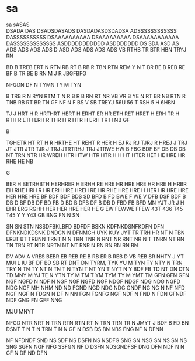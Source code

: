 # sa
sa
sASAS  
DSADA
DAS
DSADSDASADS
DASDADASDSDADSA
ADSSSSSSSSSSSS
DASSSSSSSSSS
DSAAAAAAAAAA
DSAAAAAAAAA
DSAAAAAAAAAAA
DASSSSSSSSSSSSS
ASDDDDDDDDDDD
ASDDDDDDD
DS
SDA
ASD
AS
ADS
ADS
ADS
ADS
D
ASD
ADS
ADS
ADS
ADS
VB
RTHB
TR
BTR
HBN
TRYJ
RN

BD
B
TREB
ERT
N
RTN
RB
RT
B
RB
R
TBN
RTN
REM
Y
N
T
BR
BE
B
REB
RE
BF
B
TR
BE
B
RN
M
J
R
JBGFBFG

NFGDN
DF
N
TYMN
TY
M
TYN

B
TRB
R
N
RYN
RTM
T
N
R
B
R
B
RN
RT
NR
VB
VR
B
YE
N
RT
BR
NB
RTN
R
TNB
RB
RT
BR
TN
GF
NF
N
F
BS
V
SB
TREYJ
56U
56
T
RSH
5
H
6HBN

TJ
J
HRT
H
R
HRTHRT
HERT
H
ERHT
ER
HR
ETH
RET
HRET
H
ERH
TR
H
RTH
R
ETH
ERH
R
THR
H
R
HTR
H
ERH
TR
H
NB
GF

 B

 TGHETR
 HT
 RT
 H
 R
 HRTHE
 HT
 REHT
 R
 HER
 H
 EJ
 RJ
 RJ
 TJRJ
 R
 HREJ
 J
 TRJ
 JT
 JTR
 JTR
 TJR
 J
 TRJ
 JTRTRHJ
 TRJ
 JTRWE
 HW
 B
 FBG
 BDF
 BF
 DB
 DB
 DB
 NT
 TRN
 NTR
 HR
 WREH
 HTR
 HTW
 HTR
 HTR
 H
 H
 HT
 HTER
 HET
 HE
 HRE
 HR
 RHE
 HE
 NB

 G

 BER
 H
 BETRHBTH
 HERHRER
 H
 ERHH
 RE
 HRE
 HR
 HRE
 HRE
 HR
 HRE
 H
 HRBR
 EH
 RHE
 HRH
 R
 HR
 ERH
 HRE
 HREH
 RE
 HR
 RHE
 HRE
 HRE
 H
 HER
 HR
 HRE
 HRE
 HER
 HRE
 HRE
 BF
 BDF
 BDF
 BDS
 SD
 BFD
 B
 FD
 BWE
 F
 WE
 V
 DFB
 DSF
 BDF
 B
 DB
 D
 BF
 DB
 DF
 BD
 FB
 D
 BD
 B
 DFB
 DF
 B
 DB
 D
 FBD
 FB
 BFD
 MN
 YJT
 JR
 J
 H
 EHR
 ERG
 RGHH
 HER
 HER
 HRE
 HER
 HE
 G
 EW
 FEWWE
 FFEW
 43T
 436
 T45
 T45
 Y
 Y
 Y43
 GB
 BNG
 FN
 N
 SN

 SN
 SN
 STN
 NSSDFBKLBFD
 BDFDF
 BSKN
 KDFNKDSNFKDFN
 DFN
 DFNKNDKDSNK
 DNDGN
 N
 DFNMGH
 UYK
 KUY
 JYT
 TR
 TRH
 HR
 NT
 N
 TBN
 ERBT
 BT
 TRBNN
 TRNT
 N
 N
 TRN
 TNR
 N
 RNT
 NR
 RNT
 NR
 N
 T
 TNRN
 NT
 RN
 TN
 TRN
 RT
 NTR
 NRTN
 NT
 NT
 RNR
 N
 RN
 RN
 RN
 RN
 RN

 DV
 ADV
 A
 VRES
 BEBR
 EB
 REB
 RE
 B
 RB
 ER
 B
 REB
 D
 VB
 REB
 SR
 NHTY
 J
 YT
 MUI
 L
 IU
 BF
 DF
 BD
 SB
 RT
 DNT
 DN
 TYRM,
 TYK
 YU
 M
 TYN
 TY
 NTY
 N
 TRN
 TRY
 N
 TN
 TY
 NT
 N
 TN
 T
 N
 TYN
 T
 NT
 YN
 T
 NYT
 N
 Y
 BDF
 FB
 TD
 NT
 DN
 DTN
 TD
 MNY
 M
 YJ
 TE
 N
 YTN
 TY
 M
 TM
 T
 YM
 TYM
 TY
 M
 YMT
 TM
 GFN
 GFN
 GFN
 NGF
 NGFD
 N
 NDF
 N
 NGF
 NGF
 NGFD
 NGF
 NDGF
 NDGF
 NDG
 NDG
 NGFD
 NDG
 NGF
 MH
 NHM
 ND
 ND
 FGND
 NGD
 NDG
 NDG
 GNDF
 NG
 NG
 N
 NF
 NFD
 NGF
 NGF
 N
 FDGN
 N
 DF
 N
 NN
 FGN
 FGNFG
 NGF
 NDF
 N
 FND
 N
 FDN
 GFNDF
 NDF
 GNG
 FN
 GFF
 NNG

 MJU
 MNYT

 NFGD
 NTR
 NRT
 N
 TRN
 RTN
 RTN
 RT
 N
 TRN
 TRN
 TR
 N
 JMYT
 J
 BDF
 B
 FD
 BN
 DSNT
 T
 N
 T
 N
 TRN
 T
 N
 N
 GF
 N
 DSB
 DS
 BN
 NBS
 FNG
 NF
 N
 DFNN

 NF
 NFDNDF
 SND
 NS
 SDF
 NS
 DSFN
 NS
 NSDFG
 SNG
 SN
 NSG
 SN
 NS
 SN
 NS
 SNG
 SGFN
 NGF
 NFG
 SSFGN
 NF
 D
 DSFN
 NDSGNDFSF
 DNG
 DFN
 NDF
 N
 N
 GF
 N
 DF
 ND
 DFN
 
